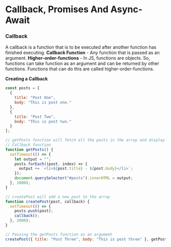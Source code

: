 # Callback, Promises And Async-Await

### Callback
A callback is a function that is to be executed after another function has finished executing.
**Callback Function** - Any function that is passed as an argument.
**Higher-order-functions** - In JS, functions are objects. So, functions can take function as an argument and can be returned by other functions. Functions that can do this are called higher-order-functions.

**Creating a Callback**

```js
const posts = [
  {
    title: "Post One",
    body: "This is post one."
  },
  {
    title: "Post Two",
    body: "This is post two."
  }
];

// getPosts function will fetch all the posts in the array and display it to the DOM.
// Callback function
function getPosts() {
  setTimeout(() => {
    let output = "";
    posts.forEach((post, index) => {
      output += `<li>${post.title} - ${post.body}</li>`;
    });
    document.querySelector("#posts").innerHTML = output;
  }, 1000);
}

// createPost will add a new post to the array
function createPost(post, callback) {
  setTimeout(() => {
    posts.push(post);
    callback();
  }, 2000);
}

// Passing the getPosts function as an argumemt
createPost({ title: "Post Three", body: "This is post three" }, getPosts);
```